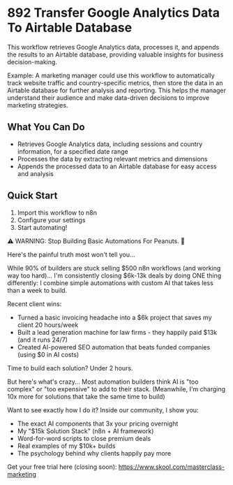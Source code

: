 # 892 Transfer Google Analytics Data To Airtable Database

This workflow retrieves Google Analytics data, processes it, and appends the results to an Airtable database, providing valuable insights for business decision-making.

Example: A marketing manager could use this workflow to automatically track website traffic and country-specific metrics, then store the data in an Airtable database for further analysis and reporting. This helps the manager understand their audience and make data-driven decisions to improve marketing strategies.

## What You Can Do
- Retrieves Google Analytics data, including sessions and country information, for a specified date range
- Processes the data by extracting relevant metrics and dimensions
- Appends the processed data to an Airtable database for easy access and analysis

## Quick Start
1. Import this workflow to n8n
2. Configure your settings
3. Start automating!

⚠️ WARNING: Stop Building Basic Automations For Peanuts. 🚫

Here's the painful truth most won't tell you...

While 90% of builders are stuck selling $500 n8n workflows (and working way too hard)...
I'm consistently closing $6k-13k deals by doing ONE thing differently:
I combine simple automations with custom AI that takes less than a week to build.

Recent client wins:
* Turned a basic invoicing headache into a $6k project that saves my client 20 hours/week
* Built a lead generation machine for law firms - they happily paid $13k (and it runs 24/7)
* Created AI-powered SEO automation that beats funded companies (using $0 in AI costs)

Time to build each solution? Under 2 hours.

But here's what's crazy...
Most automation builders think AI is "too complex" or "too expensive" to add to their stack.
(Meanwhile, I'm charging 10x more for solutions that take the same time to build)

Want to see exactly how I do it?
Inside our community, I show you:
* The exact AI components that 3x your pricing overnight
* My "$15k Solution Stack" (n8n + AI framework)
* Word-for-word scripts to close premium deals
* Real examples of my $10k+ builds
* The psychology behind why clients happily pay more

Get your free trial here (closing soon): https://www.skool.com/masterclass-marketing
